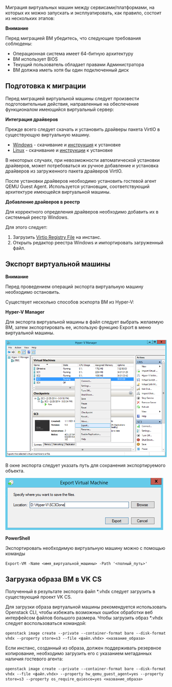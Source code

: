 Миграция виртуальных машин между сервисами/платформами, на которых их можно запускать и эксплуатировать, как правило, состоит из нескольких этапов:

**Внимание**

Перед миграцией ВМ убедитесь, что следующие требования соблюдены:

- Операционная система имеет 64-битную архитектуру
- ВМ использует BIOS
- Текущий пользователь обладает правами Администратора
- ВМ должна иметь хотя бы один подключенный диск

## Подготовка к миграции

Перед миграцией виртуальной машины следует произвести подготовительные действия, направленные на обеспечение функционалом имеющийся виртуальный сервер:

**Интеграция драйверов**

Прежде всего следует скачать и установить драйверы пакета VirtIO в существующую виртуальную машину.

- [Windows](https://fedorapeople.org/groups/virt/virtio-win/direct-downloads/archive-virtio/virtio-win-0.1.171-1/) - скачивание и [инструкция](https://www.linux-kvm.org/page/WindowsGuestDrivers/Download_Drivers) к установке
- [Linux](https://www.linux-kvm.org/page/Virtio) - скачивание и [инструкции](https://www.linux-kvm.org/page/Virtio) к установке

В некоторых случаях, при невозможности автоматической установки драйверов, может потребоваться их ручное добавление и установка драйверов из загруженного пакета драйверов VirtIO.

После установки драйверов необходимо установить гостевой агент QEMU Guest Agent. Используется установщик, соответствующий архитектуре имеющейся виртуальной машины.

**Добавление драйверов в реестр**

Для корректного определения драйверов необходимо добавить их в системный реестр Windows.

Для этого следует:

1.  Загрузить [Virtio Registry File](http://migration.platform9.com.s3-us-west-1.amazonaws.com/virtio.reg) на инстанс.
2.  Открыть редактор реестра Windows и импортировать загруженный файл.

## Экспорт виртуальной машины

**Внимание**

Перед проведением операций экспорта виртуальную машину необходимо остановить.

Существует несколько способов эскпорта ВМ из Hyper-V:

**Hyper-V Manager**

Для экспорта виртуальной машины в файл следует выбрать желаемую ВМ, затем экспортировать ее, использую функцию Export в меню виртуальной машины.

![](./assets/1597749371333-1597749371333.png)

В окне экспорта следует указать путь для сохранения экспортируемого объекта.

![](./assets/1597749439063-1597749439063.png)

**PowerShell**

Экспортировать необходимую виртуальную машину можно с помощью команды

```
Export-VM -Name <имя_виртуальной_машины> -Path '<полный_путь>'
```

## Загрузка образа ВМ в VK CS

Полученный в результате экспорта файл \*.vhdx следует загрузить в существующий проект VK CS.

Для загрузки образа виртуальной машины рекомендуется использовать Openstack CLI, чтобы избежать возможных ошибок обработки веб интерфейсом файлов большого размера. Чтобы загрузить образ \*.vhdx следует воспользоваться командой:

```
openstack image create --private --container-format bare --disk-format vhdx --property store=s3 --file <файл.vhdx> <название_образа>
```

Если инстанс, созданный из образа, должен поддерживать резервное копирование, необходимо загрузить его с указанием метаданных наличия гостевого агента:

```
openstack image create --private --container-format bare --disk-format vhdx --file <файл.vhdx> --property hw_qemu_guest_agent=yes --property store=s3 --property os_require_quiesce=yes <название_образа>
```
